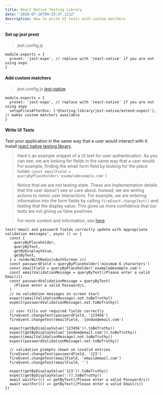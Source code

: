 ```yaml
---
title: React Native Testing Library
date: "2020-07-26T09:55:37.121Z"
description: How to write UI tests with custom matchers
---
```


#### Set up jest prest
> jest.config.js
```
module.exports = {
  preset: 'jest-expo', // replace with 'react-native' if you are not using expo
}
```

#### Add custom matchers
> jest.config.js
[jest-native](https://github.com/testing-library/jest-native)
```
module.exports = {
  preset: 'jest-expo', // replace with 'react-native' if you are not using expo
  setupFilesAfterEnv: ['@testing-library/jest-native/extend-expect'], // makes custom matchers available
}
```

#### Write UI Tests
Test your application in the same way that a user would interact with it. Install [react native testing library](https://github.com/callstack/react-native-testing-library).

> Here's an example snippet of a UI test for user authentication. As you can see, we are looking for fields in the same way that a user would. For example, finding the email form field by looking for the place holder `const emailField = queryByPlaceholder('example@example.com')`

> Notice that we are not testing state. These are implementation details that the user doesn't see or care about. Instead, we are writing actions to mimic user interactions. For example, we are entering information into the form fields by calling `fireEvent.changeText()` and testing that the display value. This gives us more confidence that our tests are not giving us false positives.

> For more context and information, see [here](https://github.com/MaxRobertsDear/ClotheSwap/blob/master/screens/user/AuthScreen.test.tsx).
```. 
test('email and password fields correctly update with appropriate validation messages', async () => {
  const {
    queryByPlaceholder,
    queryByText,
    getByDisplayValue,
    getByText,
  } = renderWithRedux(<AuthScreen />)
  const passwordField = queryByPlaceholder('minimum 6 characters')
  const emailField = queryByPlaceholder('example@example.com')
  const emailValidationMessage = queryByText(/Please enter a valid Email/i)
  const passwordValidationMessage = queryByText(
    /Please enter a valid Password/i,
  )
  // no validation messages on screen start
  expect(emailValidationMessage).not.toBeTruthy()
  expect(passwordValidationMessage).not.toBeTruthy()

  // user fills out required fields correctly
  fireEvent.changeText(passwordField, '123456')
  fireEvent.changeText(emailField, 'jondoe@email.com')

  expect(getByDisplayValue('123456')).toBeTruthy()
  expect(getByDisplayValue('jondoe@email.com')).toBeTruthy()
  expect(emailValidationMessage).not.toBeTruthy()
  expect(passwordValidationMessage).not.toBeTruthy()

  // validation prompts shown on invalid entries
  fireEvent.changeText(passwordField, '123')
  fireEvent.changeText(emailField, 'email@email.com')
  fireEvent.changeText(emailField, '')

  expect(getByDisplayValue('123')).toBeTruthy()
  expect(getByDisplayValue('')).toBeTruthy()
  await waitFor(() => getByText(/Please enter a valid Password/i))
  await waitFor(() => getByText(/Please enter a valid Email/i))
})
```